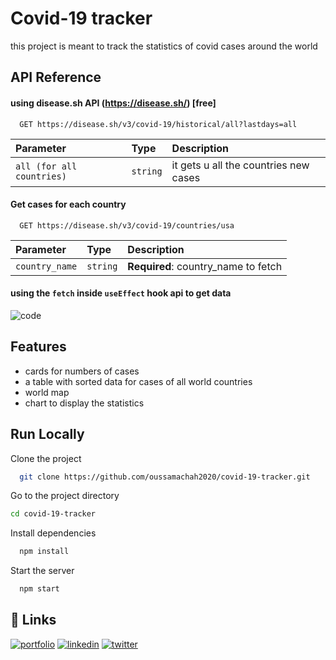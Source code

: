 
# Covid-19 tracker

this project is meant to track the statistics of covid cases around the world



## API Reference

#### using disease.sh API (https://disease.sh/) [free]

```http
  GET https://disease.sh/v3/covid-19/historical/all?lastdays=all
```

| Parameter | Type     | Description                |
| :-------- | :------- | :------------------------- |
| `all (for all countries)`| `string`   | it gets u all the countries new cases |

#### Get cases for each country

```http
  GET https://disease.sh/v3/covid-19/countries/usa
```

| Parameter | Type     | Description                       |
| :-------- | :------- | :-------------------------------- |
| `country_name`      | `string` | **Required**: country_name to fetch |

#### using the `fetch` inside `useEffect` hook api to get data

![code](https://user-images.githubusercontent.com/72669865/212563654-92929bc2-dfc3-486d-8f7d-c9740528b95f.png)

## Features

- cards for numbers of cases
- a table with sorted data for cases of all world countries
- world map
- chart to display the statistics


## Run Locally

Clone the project

```bash
  git clone https://github.com/oussamachah2020/covid-19-tracker.git
```

Go to the project directory

```bash
cd covid-19-tracker
```

Install dependencies

```bash
  npm install
```

Start the server

```bash
  npm start
```


## 🔗 Links
[![portfolio](https://img.shields.io/badge/my_portfolio-000?style=for-the-badge&logo=ko-fi&logoColor=white)](https://katherineoelsner.com/)
[![linkedin](https://img.shields.io/badge/linkedin-0A66C2?style=for-the-badge&logo=linkedin&logoColor=white)](https://www.linkedin.com/)
[![twitter](https://img.shields.io/badge/twitter-1DA1F2?style=for-the-badge&logo=twitter&logoColor=white)](https://twitter.com/OussamaChahidi6)

